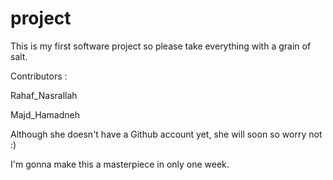 # project 
This is my first software project so please take everything with a grain of salt.

Contributors :

Rahaf_Nasrallah


Majd_Hamadneh 

Although she doesn't have a Github account yet, she will soon so worry not :)


I'm gonna make this a masterpiece in only one week. 
